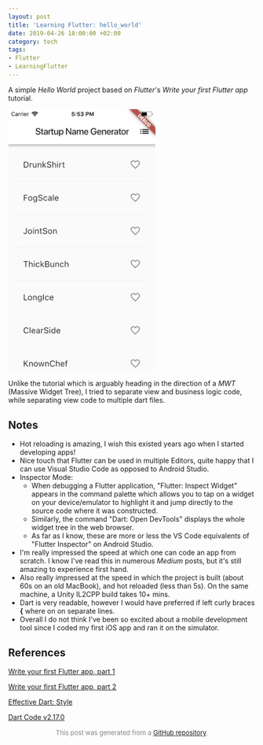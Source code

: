 ```yaml
---
layout: post
title: 'Learning Flutter: hello_world'
date: 2019-04-26 18:00:00 +02:00
category: tech
tags:
- Flutter
- LearningFlutter
---
```


A simple *Hello World* project based on *Flutter*'s *Write your first Flutter app* tutorial.

<img src="https://raw.githubusercontent.com/defuncart/learning-flutter/master/hello_world/screenshots/01.gif" width="300"/>

Unlike the tutorial which is arguably heading in the direction of a *MWT* (Massive Widget Tree), I tried to separate view and business logic code, while separating view code to multiple dart files.

## Notes

- Hot reloading is amazing, I wish this existed years ago when I started developing apps!
- Nice touch that Flutter can be used in multiple Editors, quite happy that I can use Visual Studio Code as opposed to Android Studio.
- Inspector Mode:
    - When debugging a Flutter application, "Flutter: Inspect Widget" appears in the command palette which allows you to tap on a widget on your device/emulator to highlight it and jump directly to the source code where it was constructed.
    - Similarly, the command "Dart: Open DevTools" displays the whole widget tree in the web browser.
    - As far as I know, these are more or less the VS Code equivalents of "Flutter Inspector" on Android Studio. 
- I'm really impressed the speed at which one can code an app from scratch. I know I've read this in numerous *Medium* posts, but it's still amazing to experience first hand.
- Also really impressed at the speed in which the project is built (about 60s on an old MacBook), and hot reloaded (less than 5s). On the same machine, a Unity IL2CPP build takes 10+ mins.
- Dart is very readable, however I would have preferred if left curly braces **{** where on on separate lines.
- Overall I do not think I've been so excited about a mobile development tool since I coded my first iOS app and ran it on the simulator.

## References

[Write your first Flutter app, part 1](https://flutter.dev/docs/get-started/codelab)

[Write your first Flutter app, part 2](https://codelabs.developers.google.com/codelabs/first-flutter-app-pt2/#0)

[Effective Dart: Style](https://www.dartlang.org/guides/language/effective-dart/style)

[Dart Code v2.17.0](https://dartcode.org/releases/v2-17/)

<p align="center"><font size="-1" color="#828282">This post was generated from a <a href="https://github.com/defuncart/learning-flutter/tree/master/hello_world">GitHub repository</a>.</font></p>
